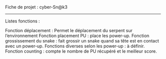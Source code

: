 Fiche de projet : cyber-Sn@k3

----
Listes fonctions :

Fonction déplacement : Permet le déplacement du serpent sur l’environnement
Fonction placement PU : place les power-up.
Fonction grossissement du snake : fait grossir un snake quand sa tête est en contact avec un power-up.
Fonctions diverses selon les power-up : à définir.
Fonction counting : compte le nombre de PU récupéré et le meilleur score.

